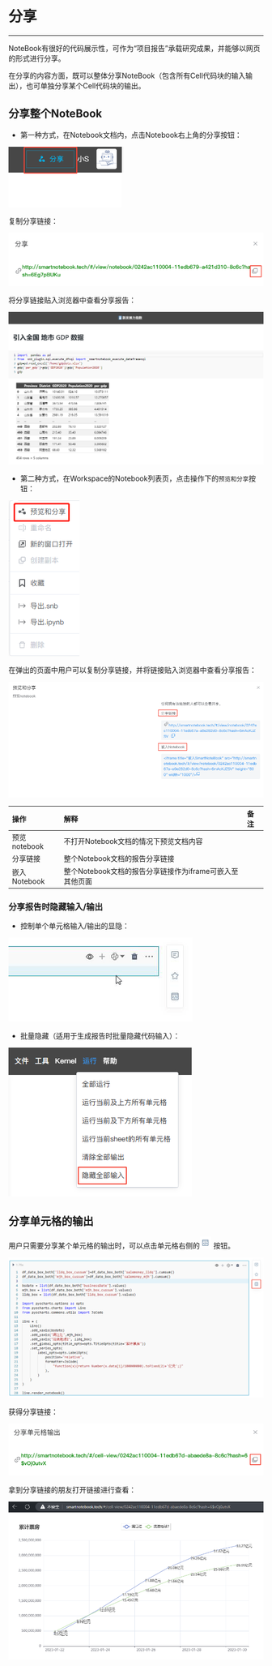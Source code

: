 # 分享
---
NoteBook有很好的代码展示性，可作为“项目报告”承载研究成果，并能够以网页的形式进行分享。

在分享的内容方面，既可以整体分享NoteBook（包含所有Cell代码块的输入输出），也可单独分享某个Cell代码块的输出。

## 分享整个NoteBook

- 第一种方式，在Notebook文档内，点击Notebook右上角的分享按钮：

![图 1](../images/sharenotebook.png)  

复制分享链接：

![图 2](../images/sharelinksnotebook.png)  

将分享链接贴入浏览器中查看分享报告：

![图 5](../images/%E6%8A%A5%E5%91%8A%E5%88%86%E4%BA%AB%E9%A1%B5%E9%9D%A21.png)  

- 第二种方式，在Workspace的Notebook列表页，点击操作下的`预览和分享`按钮：

![图 3](../images/shareand.png)  

在弹出的页面中用户可以复制分享链接，并将链接贴入浏览器中查看分享报告：

![图 6](../images/shareandseebook.png)  

| 操作 | 解释 | 备注 |
| :-----| :---- | :---- | 
| 预览notebook| 不打开Notebook文档的情况下预览文档内容 | |
| 分享链接| 整个Notebook文档的报告分享链接| |
| 嵌入Notebook | 整个Notebook文档的报告分享链接作为iframe可嵌入至其他页面 |  |

### 分享报告时隐藏输入/输出

- 控制单个单元格输入/输出的显隐：

![图 7](../images/eyeforreport.gif)  

- 批量隐藏（适用于生成报告时批量隐藏代码输入）：

![图 8](../images/batchforcell.png)  

## 分享单元格的输出

用户只需要分享某个单元格的输出时，可以点击单元格右侧的<img src="../images/shareout.png"  style="display: inline-block;" /> 按钮。

![图 9](../images/shout.png)  

获得分享链接：

![图 10](../images/shlink.png)  

拿到分享链接的朋友打开链接进行查看：

![图 11](../images/readrepo.png)  



